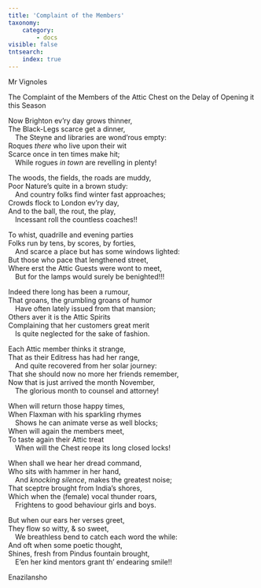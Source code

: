 ```yaml
---
title: 'Complaint of the Members'
taxonomy:
    category:
        - docs
visible: false
tntsearch:
    index: true
---
```


<div class="author">Mr Vignoles</div>

<span class="title">The Complaint of the Members of the Attic Chest on the Delay of Opening it this Season</span>

Now Brighton ev’ry day grows thinner,  
The Black-Legs scarce get a dinner,  
&emsp;The Steyne and libraries are wond’rous empty:  
Roques *there* who live upon their wit  
Scarce once in ten times make hit;  
&emsp;While rogues *in town* are revelling in plenty!  
  
The woods, the fields, the roads are muddy,  
Poor Nature’s quite in a brown study:  
&emsp;And country folks find winter fast approaches;  
Crowds flock to London ev’ry day,  
And to the ball, the rout, the play,  
&emsp;Incessant roll the countless coaches!!  
  
To whist, quadrille and evening parties  
Folks run by tens, by scores, by forties,  
&emsp;And scarce a place but has some windows lighted:  
But those who pace that lengthened street,  
Where erst the Attic Guests were wont to meet,  
&emsp;But for the lamps would surely be benighted!!!  
   
Indeed there long has been a rumour,  
That groans, the grumbling groans of humor  
&emsp;Have often lately issued from that mansion;  
Others aver it is the Attic Spirits  
Complaining that her customers great merit  
&emsp;Is quite neglected for the sake of fashion.  
  
Each Attic member thinks it strange,  
That as their Editress has had her range,  
&emsp;And quite recovered from her solar journey:  
That she should now no more her friends remember,  
Now that is just arrived the month November,  
&emsp;<span data-tippy="November" class="green">The</span> glorious month to counsel and attorney!  
  
When will return those happy times,  
When Flaxman with his sparkling rhymes  
&emsp;Shows he can animate verse as well blocks;  
When will again the members meet,  
To taste again their Attic treat  
&emsp;When will the Chest reope its long closed locks!  
  
When shall we hear her dread command,  
Who sits with hammer in her hand,  
&emsp;And *knocking silence*, makes the greatest noise;  
That sceptre brought from India’s shores,  
Which when the (female) vocal thunder roars,  
&emsp;Frightens to good behaviour girls and boys.  
   
But when our ears her verses greet,  
They flow so witty, & so sweet,  
&emsp;We breathless bend to catch each word the while:  
And oft when some poetic thought,  
Shines, fresh from Pindus fountain brought,  
&emsp;E’en her kind mentors grant th’ endearing smile!!  
  
Enazilansho